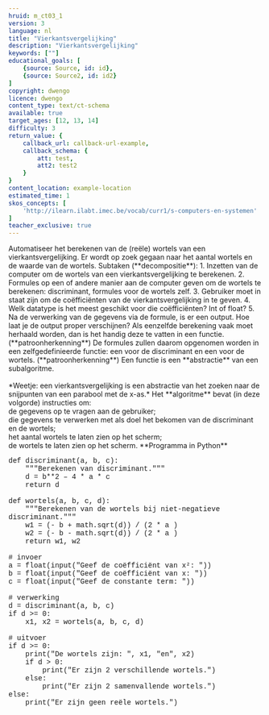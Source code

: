 ```yaml
---
hruid: m_ct03_1
version: 3
language: nl
title: "Vierkantsvergelijking"
description: "Vierkantsvergelijking"
keywords: [""]
educational_goals: [
    {source: Source, id: id}, 
    {source: Source2, id: id2}
]
copyright: dwengo
licence: dwengo
content_type: text/ct-schema
available: true
target_ages: [12, 13, 14]
difficulty: 3
return_value: {
    callback_url: callback-url-example,
    callback_schema: {
        att: test,
        att2: test2
    }
}
content_location: example-location
estimated_time: 1
skos_concepts: [
    'http://ilearn.ilabt.imec.be/vocab/curr1/s-computers-en-systemen'
]
teacher_exclusive: true
---
```


<context>
Automatiseer het berekenen van de (reële) wortels van een vierkantsvergelijking. Er wordt op zoek gegaan naar het aantal wortels en de waarde van de wortels.
</context>
<decomposition>
Subtaken (**decompositie**):
1. Inzetten van de computer om de wortels van een vierkantsvergelijking te berekenen. 
2. Formules op een of andere manier aan de computer geven om de wortels te berekenen: discriminant, formules voor de wortels zelf.
3. Gebruiker moet in staat zijn om de coëfficiënten van de vierkantsvergelijking in te geven.
4. Welk datatype is het meest geschikt voor die coëfficiënten? Int of float?
5. Na de verwerking van de gegevens via de formule, is er een output. Hoe laat je de output proper verschijnen?
</decomposition>
<patternRecognition>
Als eenzelfde berekening vaak moet herhaald worden, dan is het handig deze te vatten in een functie. (**patroonherkenning**)
De formules zullen daarom opgenomen worden in een zelfgedefinieerde functie: een voor de discriminant en een voor de wortels.
 (**patroonherkenning**)
</patternRecognition>
<abstraction>
Een functie is een **abstractie** van een subalgoritme.<br><br>
*Weetje: een vierkantsvergelijking is een abstractie van het zoeken naar de snijpunten van een parabool met de x-as.*
</abstraction>
<algorithms>
Het **algoritme** bevat (in deze volgorde) instructies om:<br>
de gegevens op te vragen aan de gebruiker;<br>
die gegevens te verwerken met als doel het bekomen van de discriminant en de wortels;<br>
het aantal wortels te laten zien op het scherm;<br>
de wortels te laten zien op het scherm. 
</algorithms>
<implementation>
**Programma in Python**<br>
<div class="alert alert-box alert-secondary"><p style="  font-family: 'Courier New', monospace;">
def discriminant(a, b, c):<br>
&nbsp;&nbsp;&nbsp;&nbsp;"""Berekenen van discriminant."""<br>
&nbsp;&nbsp;&nbsp;&nbsp;d = b**2 – 4 * a * c<br>
&nbsp;&nbsp;&nbsp;&nbsp;return d<br><br>
def wortels(a, b, c, d):<br>
&nbsp;&nbsp;&nbsp;&nbsp;"""Berekenen van de wortels bij niet-negatieve discriminant."""<br>
&nbsp;&nbsp;&nbsp;&nbsp;w1 = (- b + math.sqrt(d)) / (2 * a )<br>
&nbsp;&nbsp;&nbsp;&nbsp;w2 = (- b - math.sqrt(d)) / (2 * a )<br>
&nbsp;&nbsp;&nbsp;&nbsp;return w1, w2<br><br>
# invoer<br>
a = float(input("Geef de coëfficiënt van x²: "))<br>
b = float(input("Geef de coëfficiënt van x: "))<br>
c = float(input("Geef de constante term: "))<br><br>
# verwerking<br>
d = discriminant(a, b, c)<br>
if d >= 0:<br>
&nbsp;&nbsp;&nbsp;&nbsp;x1, x2 = wortels(a, b, c, d)<br><br>
# uitvoer<br>
if d >= 0:<br>
&nbsp;&nbsp;&nbsp;&nbsp;print("De wortels zijn: ", x1, "en", x2)<br>
&nbsp;&nbsp;&nbsp;&nbsp;if d > 0:<br>
&nbsp;&nbsp;&nbsp;&nbsp;&nbsp;&nbsp;&nbsp;&nbsp;print("Er zijn 2 verschillende wortels.")<br> 
&nbsp;&nbsp;&nbsp;&nbsp;else:<br>
&nbsp;&nbsp;&nbsp;&nbsp;&nbsp;&nbsp;&nbsp;&nbsp;print("Er zijn 2 samenvallende wortels.")<br>
else:<br>
&nbsp;&nbsp;&nbsp;&nbsp;print("Er zijn geen reële wortels.")    
</p>
</div>
</implementation>

